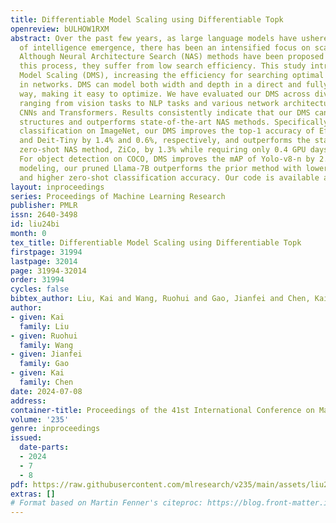 ```yaml
---
title: Differentiable Model Scaling using Differentiable Topk
openreview: bULHOW1RXM
abstract: Over the past few years, as large language models have ushered in an era
  of intelligence emergence, there has been an intensified focus on scaling networks.
  Although Neural Architecture Search (NAS) methods have been proposed to automate
  this process, they suffer from low search efficiency. This study introduces Differentiable
  Model Scaling (DMS), increasing the efficiency for searching optimal width and depth
  in networks. DMS can model both width and depth in a direct and fully differentiable
  way, making it easy to optimize. We have evaluated our DMS across diverse tasks,
  ranging from vision tasks to NLP tasks and various network architectures, including
  CNNs and Transformers. Results consistently indicate that our DMS can find improved
  structures and outperforms state-of-the-art NAS methods. Specifically, for image
  classification on ImageNet, our DMS improves the top-1 accuracy of EfficientNet-B0
  and Deit-Tiny by 1.4% and 0.6%, respectively, and outperforms the state-of-the-art
  zero-shot NAS method, ZiCo, by 1.3% while requiring only 0.4 GPU days for searching.
  For object detection on COCO, DMS improves the mAP of Yolo-v8-n by 2.0%. For language
  modeling, our pruned Llama-7B outperforms the prior method with lower perplexity
  and higher zero-shot classification accuracy. Our code is available at https://github.com/LKJacky/Differentiable-Model-Scaling.
layout: inproceedings
series: Proceedings of Machine Learning Research
publisher: PMLR
issn: 2640-3498
id: liu24bi
month: 0
tex_title: Differentiable Model Scaling using Differentiable Topk
firstpage: 31994
lastpage: 32014
page: 31994-32014
order: 31994
cycles: false
bibtex_author: Liu, Kai and Wang, Ruohui and Gao, Jianfei and Chen, Kai
author:
- given: Kai
  family: Liu
- given: Ruohui
  family: Wang
- given: Jianfei
  family: Gao
- given: Kai
  family: Chen
date: 2024-07-08
address:
container-title: Proceedings of the 41st International Conference on Machine Learning
volume: '235'
genre: inproceedings
issued:
  date-parts:
  - 2024
  - 7
  - 8
pdf: https://raw.githubusercontent.com/mlresearch/v235/main/assets/liu24bi/liu24bi.pdf
extras: []
# Format based on Martin Fenner's citeproc: https://blog.front-matter.io/posts/citeproc-yaml-for-bibliographies/
---
```

